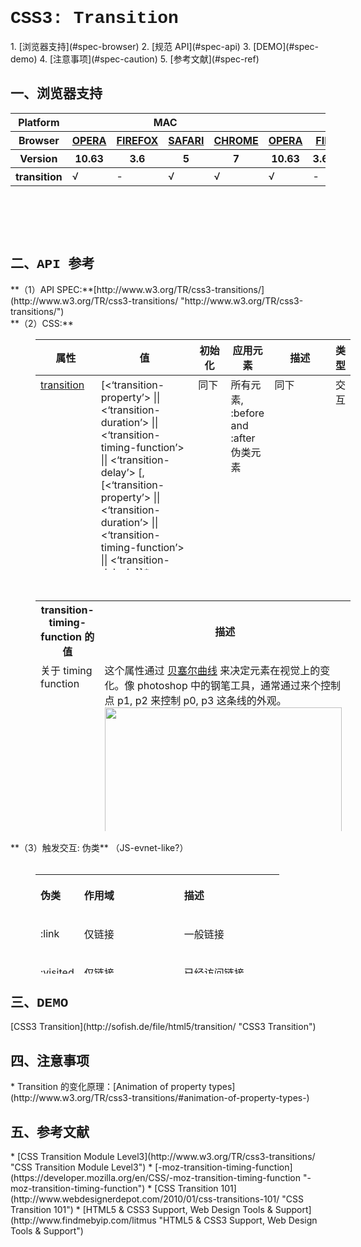 <h1 style="font-family:Courier New">CSS3: Transition</h1>
1. [浏览器支持](#spec-browser)
2. [规范 API](#spec-api)
3. [DEMO](#spec-demo)
4. [注意事项](#spec-caution)
5. [参考文献](#spec-ref)

<h2 id="spec-browser" style="font-family:Courier New">一、浏览器支持</h2>
<table class="litmus-browser-support-results zeroBorder" summary="Browser support for HTML5 Forms Inputs" height="162" width="920">
<tbody>
<tr>
<th class="primary-heading" scope="row"><span class="offScreen">Platform</span></th>
<th class="primary-heading" colspan="4" scope="colgroup">MAC</th>
<th class="primary-heading" colspan="8" scope="colgroup">WIN</th>
<th class="offScreen">%</th>
</tr>
<tr>
<th class="row-heading secondary-heading" scope="row"><span class="offScreen">Browser</span></th>
<th class="browser-id browser-opera secondary-heading" colspan="1" scope="col"><a href="http://www.opera.com/browser/" target="_blank" title="Download the Opera web browser">OPERA</a></th>
<th class="browser-firefox browser-id secondary-heading" colspan="1" scope="col"><a href="http://www.mozilla-europe.org/en/firefox/" target="_blank" title="Download the Firefox web browser">FIREFOX</a></th>
<th class="browser-id browser-safari secondary-heading" colspan="1" scope="col"><a href="http://www.apple.com/safari/download/" target="_blank" title="Download the Safari web browser">SAFARI</a></th>
<th class="browser-chrome browser-id secondary-heading" colspan="1" scope="col"><a href="http://www.google.com/chrome/" target="_blank" title="Download the Chrome web browser">CHROME</a></th>
<th class="browser-id browser-opera secondary-heading" colspan="1" scope="col"><a href="http://www.opera.com/browser/" target="_blank" title="Download the Opera web browser">OPERA</a></th>
<th class="browser-firefox browser-id secondary-heading" colspan="2" scope="colgroup"><a href="http://www.mozilla-europe.org/en/firefox/" target="_blank" title="Download the Firefox web browser">FIREFOX</a></th>
<th class="browser-id browser-safari secondary-heading" colspan="1" scope="col"><a href="http://www.apple.com/safari/download/" target="_blank" title="Download the Safari web browser">SAFARI</a></th>
<th class="browser-id browser-ie secondary-heading" colspan="2" scope="colgroup"><a href="http://www.microsoft.com/ie/" target="_blank" title="Download the Ie web browser">IE</a></th>
<th class="browser-chrome browser-id secondary-heading" colspan="2" scope="colgroup"><a href="http://www.google.com/chrome/" target="_blank" title="Download the Chrome web browser">CHROME</a></th>
<th class="offScreen">&nbsp;</th>
</tr>
<tr>
<th class="row-heading tertiary-heading" scope="row"><span class="offScreen">Version</span></th>
<th class="tertiary-heading" scope="col"> 10.63 </th>
<th class="tertiary-heading" scope="col"> 3.6 </th>
<th class="tertiary-heading" scope="col"> 5 </th>
<th class="tertiary-heading" scope="col"> 7 </th>
<th class="tertiary-heading" scope="col"> 10.63 </th>
<th class="tertiary-heading" scope="col"> 3.6 </th>
<th class="tertiary-heading" scope="col"> 4.03 </th>
<th class="tertiary-heading" scope="col"> 5 </th>
<th class="tertiary-heading" scope="col"> 8 </th>
<th class="tertiary-heading" scope="col"> 9 </th>
<th class="tertiary-heading" scope="col"> 7 </th>
<th class="tertiary-heading" scope="col"> 8 </th>
<th class="offScreen">&nbsp;</th>
</tr>
</tbody>
 
<tbody>
<tr>
<th class="row-heading" scope="row">transition<br>
</th>
<td>√<br>
</td>
<td>-<br>
</td>
<td class="supported">√</td>
<td class="supported">√</td>
<td>√</td>
<td>-<br>
</td>
<td class="supported">√</td>
<td class="supported">√</td>
<td>-<br>
</td>
<td>-<br>
</td>
<td class="supported">√</td>
<td class="supported">√</td>
<td class="grade-limited support-grade"> 44%</td>
</tr>
</tbody>
</table>
<br>
<h2 id="spec-api" style="font-family:Courier New">二、API 参考</h2>
**（1）API SPEC:**[http://www.w3.org/TR/css3-transitions/](http://www.w3.org/TR/css3-transitions/ "http://www.w3.org/TR/css3-transitions/")<br/>
**（2）CSS:**
<table class="proptable zeroBorder" style="margin-left:40px" height="369" width="920">
<tbody>
<tr>
<th>属性<br>
</th>
<th>值<br>
</th>
<th>初始化<br>
</th>
<th>应用元素<br>
</th>
<th>描述<br>
</th>
<th>类型<br>
</th>
</tr>
</tbody>
 
<tbody>
<tr valign="baseline">
<td style="text-align:left"><a class="property" href="http://www.w3.org/TR/css3-transitions/#transition">transition</a></td>
<td style="text-align:left">[&lt;‘transition-property’&gt; || &lt;‘transition-duration’&gt; || &lt;‘transition-timing-function’&gt; || &lt;‘transition-delay’&gt; [, [&lt;‘transition-property’&gt; || &lt;‘transition-duration’&gt; || &lt;‘transition-timing-function’&gt; || &lt;‘transition-delay’&gt;]]* </td>
<td style="text-align:left">同下<br>
</td>
<td style="text-align:left">所有元素, :before and :after 伪类元素<br>
</td>
<td style="text-align:left">同下<br>
</td>
<td style="text-align:left">交互<br>
</td>
</tr>
<tr valign="baseline">
<td style="text-align:left"><a class="property" href="http://www.w3.org/TR/css3-transitions/#transition-delay">transition-delay</a></td>
<td style="text-align:left">&lt;time&gt; [, &lt;time&gt;]* </td>
<td style="text-align:left">0<br>
</td>
<td style="text-align:left">同上<br>
</td>
<td style="text-align:left">时间，可以有多个，与 transition-property 的值对应。 取值从 0 开始。 </td>
<td style="text-align:left">交互</td>
</tr>
<tr valign="baseline">
<td style="text-align:left"><a class="property" href="http://www.w3.org/TR/css3-transitions/#transition-duration">transition-duration</a></td>
<td style="text-align:left">&lt;time&gt; [, &lt;time&gt;]* </td>
<td style="text-align:left">0<br>
</td>
<td style="text-align:left">同上</td>
<td style="text-align:left">同上<br>
</td>
<td style="text-align:left">交互 </td>
</tr>
<tr valign="baseline">
<td style="text-align:left"><a class="property" href="http://www.w3.org/TR/css3-transitions/#transition-property">transition-property</a></td>
<td style="text-align:left">none | all | [ &lt;IDENT&gt; ] [ ‘,’ &lt;IDENT&gt; ]* </td>
<td style="text-align:left">all<br>
</td>
<td style="text-align:left">同上</td>
<td style="text-align:left">1、none, 所有都不应用 transition;<br>
 2、all, 所有都应用;<br>
 3、&lt;IDENT&gt;, 可以有多个值，可以为 color, length 等。</td>
<td style="text-align:left">视觉 </td>
</tr>
<tr valign="baseline">
<td style="text-align:left"><a class="property" href="http://www.w3.org/TR/css3-transitions/#transition-timing-function">transition-timing-function</a></td>
<td style="text-align:left">ease | linear | ease-in | ease-out | ease-in-out | cubic-bezier(&lt;number&gt;, &lt;number&gt;, &lt;number&gt;, &lt;number&gt;) [, ease | linear | ease-in | ease-out | ease-in-out | cubic-bezier(&lt;number&gt;, &lt;number&gt;, &lt;number&gt;, &lt;number&gt;)]* </td>
<td style="text-align:left">ease </td>
<td style="text-align:left">同上</td>
<td style="text-align:left">与 transition-property 的值对应。<br>
</td>
<td style="text-align:left">交互 </td>
</tr>
</tbody>
</table>
<br>
<table class="proptable zeroBorder" style="margin-left:40px" height="369" width="920">
<tbody>
<tr>
<th>transition-timing-function 的值<br>
</th>
<th>描述<br>
</th>
</tr>
<tr valign="baseline">
<td style="text-align:left">关于 timing function<br>
</td>
<td style="text-align:left">这个属性通过 <a href="http://en.wikipedia.org/wiki/B%C3%A9zier_curve#Cubic_B.C3.A9zier_curves" id="h.yd" title="贝塞尔曲线">贝塞尔曲线</a> 来决定元素在视觉上的变化。像 photoshop 中的钢笔工具，通常通过来个控制点 p1, p2 来控制 p0, p3 这条线的外观。 
<div id="qeqo" style="text-align:left"><img src="images/css3-transition.png" style="height:351px;width:379px"></div>
<br>
</td>
</tr>
<tr valign="baseline">
<td style="text-align:left">ease<br>
</td>
<td style="text-align:left">逐渐减慢，等价于 cubic-bezier(0.25, 0.1, 0.25, 1.0)<br>
</td>
</tr>
<tr valign="baseline">
<td style="text-align:left">linear</td>
<td style="text-align:left">匀速变化，等价于 cubic-bezier(0, 0, 1.0, 1.0)</td>
</tr>
<tr valign="baseline">
<td style="text-align:left">ease-in</td>
<td style="text-align:left">加速，等价于 cubic-bezier(0.42, 0, 1.0, 1.0)</td>
</tr>
<tr valign="baseline">
<td style="text-align:left">ease-out</td>
<td style="text-align:left">减速，等价于 cubic-bezier(0, 0, 0.58, 1.0)</td>
</tr>
<tr>
<td style="text-align:left">ease-in-out<br>
</td>
<td style="text-align:left">先加速后减速，等价于 cubic-bezier(0.42, 0, 0.58, 1.0)<br>
</td>
</tr>
<tr>
<td style="text-align:left">cubic-bezier(x1, y1, x2, y2)<br>
</td>
<td style="text-align:left">四个值用来控制 p1(x1, y1) 与 p2(x2, y2)，所有的值都规定在 0.0 ～ 1.0 这个区间<br>
</td>
</tr>
</tbody>
</table>
**（3）触发交互: 伪类** （JS-evnet-like?）
<div style="margin-left:40px">&nbsp;&nbsp; &nbsp; 
<table class="zeroBorder" border="0" cellpadding="3" height="159" width="920">
<tbody>
<tr>
<th style="text-align:left">
<p>伪类<br>
</p>
</th>
<th style="text-align:left">
<p>作用域<br>
</p>
</th>
<th style="text-align:left">
<p>描述</p>
</th>
</tr>
<tr>
<td style="text-align:left">
<p>:link</p>
</td>
<td style="text-align:left">
<p>仅链接</p>
</td>
<td style="text-align:left">
<p>一般链接</p>
</td>
</tr>
<tr>
<td style="text-align:left">
<p>:visited</p>
</td>
<td style="text-align:left">
<p>仅链接<br>
</p>
</td>
<td style="text-align:left">
<p>已经访问链接</p>
</td>
</tr>
<tr>
<td style="text-align:left">
<p>:hover</p>
</td>
<td style="text-align:left">
<p>所有元素</p>
</td>
<td style="text-align:left">
<p>鼠标在其上面的状态<br>
</p>
</td>
</tr>
<tr>
<td style="text-align:left">
<p>:active</p>
</td>
<td style="text-align:left">
<p>同上</p>
</td>
<td style="text-align:left">
<p>激活状态</p>
</td>
</tr>
<tr>
<td style="text-align:left">
<p>:focus</p>
</td>
<td style="text-align:left">
<p>可以选中的所有元素</p>
</td>
<td style="text-align:left">
<p>被选中状态</p>
</td>
</tr>
<tr>
<td style="text-align:left">
<p>None</p>
</td>
<td style="text-align:left">
<p>所有元素</p>
</td>
<td style="text-align:left">
<p>默认值<br>
</p>
</td>
</tr>
</tbody>
</table>
</div>

<h2 id="spec-demo" style="font-family:Courier New">三、DEMO</h2>
[CSS3 Transition](http://sofish.de/file/html5/transition/ "CSS3 Transition")

<h2 id="spec-caution" style="font-family:Courier New">四、注意事项</h2>
* Transition 的变化原理：[Animation of property types](http://www.w3.org/TR/css3-transitions/#animation-of-property-types-)

<h2 id="spec-ref" style="font-family:Courier New">五、参考文献</h2>
* [CSS Transition Module Level3](http://www.w3.org/TR/css3-transitions/ "CSS Transition Module Level3")
* [-moz-transition-timing-function](https://developer.mozilla.org/en/CSS/-moz-transition-timing-function "-moz-transition-timing-function")
* [CSS Transition 101](http://www.webdesignerdepot.com/2010/01/css-transitions-101/ "CSS Transition 101")
* [HTML5 & CSS3 Support, Web Design Tools & Support](http://www.findmebyip.com/litmus "HTML5 & CSS3 Support, Web Design Tools & Support")


